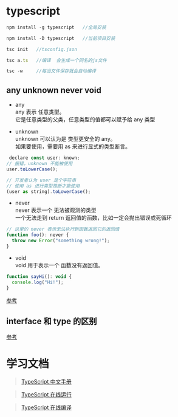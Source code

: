 # typescript

```js
npm install -g typescript   //全局安装

npm install -D typescript   //当前项目安装

tsc init   //tsconfig.json

tsc a.ts   //编译  会生成一个同名的js文件

tsc -w     //每当文件保存就会自动编译
```

## any unknown never void

- any  
   any 表示 任意类型。  
   它是任意类型的父类，任意类型的值都可以赋予给 any 类型

- unknown  
   unknown 可以认为是 类型更安全的 any。  
   如果要使用，需要用 as 来进行显式的类型断言。

```js
 declare const user: known;
// 报错，unknown 不能被使用
user.toLowerCase();

// 开发者认为 user 是个字符串
// 使用 as 进行类型推断才能使用
(user as string).toLowerCase();
```

- never  
  never 表示一个 无法被观测的类型  
  一个无法走到 return 返回值的函数，比如一定会抛出错误或死循环

```js
// 这里的 never 表示无法执行到函数返回它的返回值
function foo(): never {
  throw new Error("something wrong!");
}
```

- void  
  void 用于表示一个 函数没有返回值。

```js
function sayHi(): void {
  console.log("Hi!");
}
```

[参考](https://blog.csdn.net/fe_watermelon/article/details/128140804)

## interface 和 type 的区别

[参考](https://www.jianshu.com/p/30325ff0b058)

# 学习文档

> [TypeScript 中文手册](https://typescript.bootcss.com/)

> [TypeScript 在线运行](https://c.runoob.com/compile/5577/)

> [TypeScript 在线编译](https://www.typescriptlang.org/play?#code/DYUwLgBMCWDOYC4IFcB2BrVB7A7qg2gLoQC8E+AjADQQBMNAzDQOQPOEDcQA)

```

```

```

```

```

```
